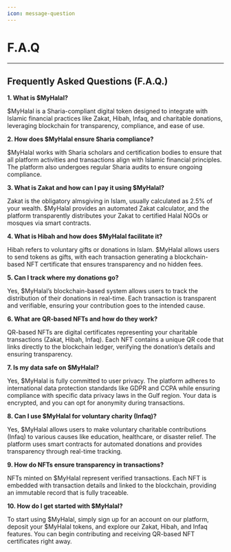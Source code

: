 ```yaml
---
icon: message-question
---
```


# F.A.Q

***



## **Frequently Asked Questions (F.A.Q.)**



**1. What is $MyHalal?**

$MyHalal is a Sharia-compliant digital token designed to integrate with Islamic financial practices like Zakat, Hibah, Infaq, and charitable donations, leveraging blockchain for transparency, compliance, and ease of use.

**2. How does $MyHalal ensure Sharia compliance?**

$MyHalal works with Sharia scholars and certification bodies to ensure that all platform activities and transactions align with Islamic financial principles. The platform also undergoes regular Sharia audits to ensure ongoing compliance.

**3. What is Zakat and how can I pay it using $MyHalal?**

Zakat is the obligatory almsgiving in Islam, usually calculated as 2.5% of your wealth. $MyHalal provides an automated Zakat calculator, and the platform transparently distributes your Zakat to certified Halal NGOs or mosques via smart contracts.

**4. What is Hibah and how does $MyHalal facilitate it?**

Hibah refers to voluntary gifts or donations in Islam. $MyHalal allows users to send tokens as gifts, with each transaction generating a blockchain-based NFT certificate that ensures transparency and no hidden fees.

**5. Can I track where my donations go?**

Yes, $MyHalal’s blockchain-based system allows users to track the distribution of their donations in real-time. Each transaction is transparent and verifiable, ensuring your contribution goes to the intended cause.

**6. What are QR-based NFTs and how do they work?**

QR-based NFTs are digital certificates representing your charitable transactions (Zakat, Hibah, Infaq). Each NFT contains a unique QR code that links directly to the blockchain ledger, verifying the donation’s details and ensuring transparency.

**7. Is my data safe on $MyHalal?**

Yes, $MyHalal is fully committed to user privacy. The platform adheres to international data protection standards like GDPR and CCPA while ensuring compliance with specific data privacy laws in the Gulf region. Your data is encrypted, and you can opt for anonymity during transactions.

**8. Can I use $MyHalal for voluntary charity (Infaq)?**

Yes, $MyHalal allows users to make voluntary charitable contributions (Infaq) to various causes like education, healthcare, or disaster relief. The platform uses smart contracts for automated donations and provides transparency through real-time tracking.

**9. How do NFTs ensure transparency in transactions?**

NFTs minted on $MyHalal represent verified transactions. Each NFT is embedded with transaction details and linked to the blockchain, providing an immutable record that is fully traceable.

**10. How do I get started with $MyHalal?**

To start using $MyHalal, simply sign up for an account on our platform, deposit your $MyHalal tokens, and explore our Zakat, Hibah, and Infaq features. You can begin contributing and receiving QR-based NFT certificates right away.
